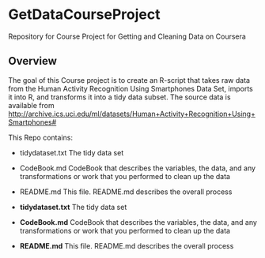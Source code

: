 # GetDataCourseProject
Repository for Course Project for Getting and Cleaning Data on Coursera

## Overview
The goal of this Course project is to create an R-script that takes raw data from the Human Activity Recognition Using Smartphones Data Set, imports it into R, and transforms it into a tidy data subset.
The source data is available from http://archive.ics.uci.edu/ml/datasets/Human+Activity+Recognition+Using+Smartphones#


This Repo contains:
- tidydataset.txt	The tidy data set
- CodeBook.md 		CodeBook that describes the variables, the data, and any transformations or work that you performed to clean up the data
- README.md			This file. README.md describes the overall process

- **tidydataset.txt**	The tidy data set
- **CodeBook.md** 		CodeBook that describes the variables, the data, and any transformations or work that you performed                             to clean up the data
- **README.md**			  This file. README.md describes the overall process

